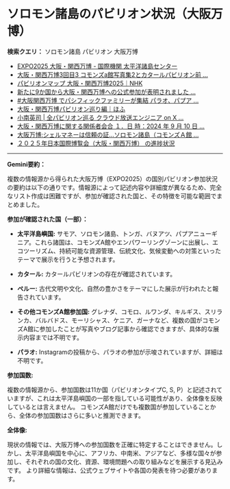 # ソロモン諸島のパビリオン状況（大阪万博）

**検索クエリ：** ソロモン諸島 パビリオン 大阪万博

- [EXPO2025 大阪・関西万博 - 国際機関 太平洋諸島センター](https://pic.or.jp/featured_word/10255/)
- [大阪・関西万博3回目3 コモンズa館写真集2とカタールパビリオン前 ...](https://ameblo.jp/bomuu/entry-12895014892.html)
- [パビリオンマップ 大阪・関西万博2025｜NHK](https://www3.nhk.or.jp/news/special/osaka_expo/pavilion/)
- [新たに9か国から大阪・関西万博への公式参加が表明されました ...](https://www.expo2025.or.jp/news/news-20220531-01/)
- [#大阪関西万博 でパシフィックファミリーが集結 パラオ、パプア ...](https://www.instagram.com/p/DLBl9BHzbct/)
- [大阪・関西万博パビリオン巡り編｜ほふ](https://note.com/matugeya/n/nedf39f8182d6)
- [小南英司 | 全パビリオン巡る クラウド放送エンジニア on X ...](https://twitter.com/eijikominami/status/1913533480979538364)
- [大阪・関西万博に関する関係者会合 １．日 時：2024 年 9 月 10 日 ...](https://www.cas.go.jp/jp/seisaku/osaka_kansai_banpaku/pdf/r60910_siryou1.pdf)
- [大阪万博:シェルマネーは信頼の証…ソロモン諸島（コモンズＡ館 ...](https://www.yomiuri.co.jp/expo2025/now/20250523-OYO1T50009/)
- [２０２５年日本国際博覧会（大阪・関西万博） の進捗状況](https://www.cas.go.jp/jp/seisaku/expo_suisin_honbu/kankei_renraku/dai5/siryou1.pdf)


---

**Gemini要約：**

複数の情報源から得られた大阪万博（EXPO2025）の国別パビリオン参加状況の要約は以下の通りです。情報源によって記述内容や詳細度が異なるため、完全なリスト作成は困難ですが、参加が確認された国と、その特徴を可能な範囲でまとめました。

**参加が確認された国（一部）：**

* **太平洋島嶼国:**  サモア、ソロモン諸島、トンガ、バヌアツ、パプアニューギニア。これら諸国は、コモンズA館やエンパワーリングゾーンに出展し、エコツーリズム、持続可能な資源管理、伝統文化、気候変動への対策といったテーマで展示を行うと予想されます。

* **カタール:** カタールパビリオンの存在が確認されています。

* **ペルー:** 古代文明や文化、自然の豊かさをテーマにした展示が行われたと報告されています。

* **その他コモンズA館参加国:** グレナダ、コモロ、ルワンダ、キルギス、スリランカ、バルバドス、モーリシャス、ケニア、ガーナなど、複数の国がコモンズA館に参加したことが写真やブログ記事から確認できますが、具体的な展示内容までは不明です。

* **パラオ:** Instagramの投稿から、パラオの参加が示唆されていますが、詳細は不明です。


**参加国数:**

複数の情報源から、参加国数は11か国（パビリオンタイプC, S, P）と記述されていますが、これは太平洋島嶼国の一部を指している可能性があり、全体像を反映しているとは言えません。  コモンズA館だけでも複数国が参加していることから、全体の参加国数はさらに多いと推測できます。


**全体像:**

現状の情報では、大阪万博への参加国数を正確に特定することはできません。しかし、太平洋島嶼国を中心に、アフリカ、中南米、アジアなど、多様な国々が参加し、それぞれの国の文化、資源、環境問題への取り組みなどを展示する見込みです。  より詳細な情報は、公式ウェブサイトや各国の発表を待つ必要があります。

